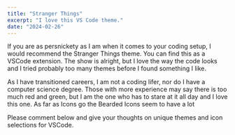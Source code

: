 ```yaml
---
title: "Stranger Things"
excerpt: "I love this VS Code theme."
date: "2024-02-26"
---
```


If you are as persnickety as I am when it comes to your coding setup, I would recommend the Stranger Things theme. You can find this as a VSCode extension. The show is alright, but I love the way the code looks and I tried probably too many themes before I found something I like.

As I have transitioned careers, I am not a coding lifer, nor do I have a computer science degree. Those with more experience may say there is too much red and green, but I am the one who has to stare at it all day and I love this one. As far as Icons go the Bearded Icons seem to have a lot

Please comment below and give your thoughts on unique themes and icon selections for VSCode.

